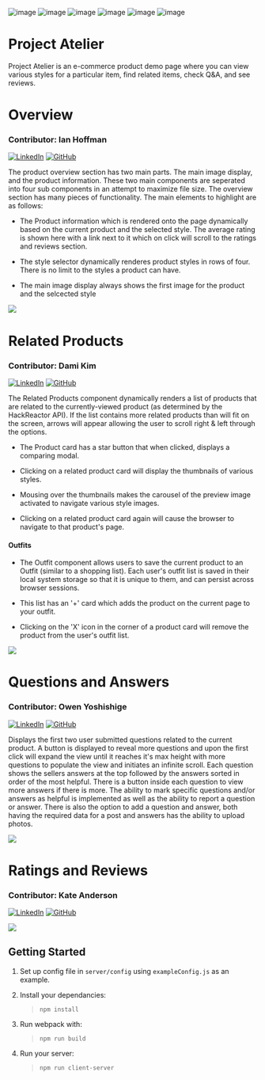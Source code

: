 ![image](https://img.shields.io/badge/JavaScript-323330?style=for-the-badge&logo=javascript&logoColor=F7DF1E) ![image](https://img.shields.io/badge/React-20232A?style=for-the-badge&logo=react&logoColor=61DAFB) ![image](https://img.shields.io/badge/CSS3-1572B6?style=for-the-badge&logo=css3&logoColor=white) ![image](https://img.shields.io/badge/HTML5-E34F26?style=for-the-badge&logo=html5&logoColor=white) ![image](https://img.shields.io/badge/Express.js-000000?style=for-the-badge&logo=express&logoColor=white) ![image](https://img.shields.io/badge/Amazon_AWS-FF9900?style=for-the-badge&logo=amazonaws&logoColor=white)


# Project Atelier
Project Atelier is an e-commerce product demo page where you can view various styles for a particular item, find related items, check Q&A, and see reviews.
 
# Overview
### **Contributor: Ian Hoffman**
[![LinkedIn](https://img.shields.io/badge/linkedin-%230077B5.svg?style=for-the-badge&logo=linkedin&logoColor=white)](https://www.linkedin.com/in/ian-hoffman/)
[![GitHub](https://img.shields.io/badge/github-%23121011.svg?style=for-the-badge&logo=github&logoColor=white)](https://github.com/ihoffman117)

The product overview section has two main parts. The main image display, and the product information. These two main components are seperated into four sub components in an attempt to maximize file size. The overview section has many pieces of functionality. The main elements to highlight are as follows:

 - The Product information which is rendered onto the page dynamically based on the current product and the selected style. The average rating is shown here with a link next to it which on click will scroll to the ratings and reviews section.

 - The style selector dynamically renderes product styles in rows of four. There is no limit to the styles a product can have.

 - The main image display always shows the first image for the product and the selcected style
 
![](https://media.giphy.com/media/gD1efo9J4Ear1hEHoF/giphy.gif)

# Related Products
### **Contributor: Dami Kim**
[![LinkedIn](https://img.shields.io/badge/linkedin-%230077B5.svg?style=for-the-badge&logo=linkedin&logoColor=white)](https://www.linkedin.com/in/dami-kim/)
[![GitHub](https://img.shields.io/badge/github-%23121011.svg?style=for-the-badge&logo=github&logoColor=white)](https://github.com/es98dame)

 The Related Products component dynamically renders a list of products that are related to the currently-viewed product (as determined by the HackReactor API). If the list contains more related products than will fit on the screen, arrows will appear allowing the user to scroll right & left through the options.

  - The Product card has a star button that when clicked, displays a comparing modal.

  - Clicking on a related product card will display the thumbnails of various styles.

  - Mousing over the thumbnails makes the carousel of the preview image activated to navigate various style images.

  - Clicking on a related product card again will cause the browser to navigate to that product's page.
 
 #### Outfits
  - The Outfit component allows users to save the current product to an Outfit (similar to a shopping list). Each user's outfit list is saved in their local system storage so that it is unique to them, and can persist across browser sessions.

  - This list has an '+' card which adds the product on the current page to your outfit.

  - Clicking on the 'X' icon in the corner of a product card will remove the product from the user's outfit list.
  
![](https://media.giphy.com/media/xHBjnBoD0YswYe77va/giphy.gif)


# Questions and Answers
### **Contributor: Owen Yoshishige**
[![LinkedIn](https://img.shields.io/badge/linkedin-%230077B5.svg?style=for-the-badge&logo=linkedin&logoColor=white)](https://www.linkedin.com/in/owenyoshishige/)
[![GitHub](https://img.shields.io/badge/github-%23121011.svg?style=for-the-badge&logo=github&logoColor=white)](https://github.com/OwenMY)

Displays the first two user submitted questions related to the current product. A button is displayed to reveal more questions and upon the first click will expand the view until it reaches it's max height with more questions to populate the view and initiates an infinite scroll.  Each question shows the sellers answers at the top followed by the answers sorted in order of the most helpful. There is a button inside each question to view more answers if there is more. The ability to mark specific questions and/or answers as helpful is implemented as well as the ability to report a question or answer. There is also the option to add a question and answer, both having the required data for a post and answers has the ability to upload photos.

![](https://media.giphy.com/media/zQqzihdYhYCJLMOnUC/giphy.gif)

# Ratings and Reviews
### **Contributor: Kate Anderson**
[![LinkedIn](https://img.shields.io/badge/linkedin-%230077B5.svg?style=for-the-badge&logo=linkedin&logoColor=white)](https://www.linkedin.com/in/kate-anderson-dev/)
[![GitHub](https://img.shields.io/badge/github-%23121011.svg?style=for-the-badge&logo=github&logoColor=white)](https://github.com/kanderson250)

![](https://media.giphy.com/media/xopC3s1h8U4HplnqWh/giphy.gif)


## Getting Started

1. Set up config file in `server/config` using `exampleConfig.js` as an example.

2. Install your dependancies:

   > `npm install`

3. Run webpack with:

   > `npm run build`

4. Run your server:
   > `npm run client-server`
